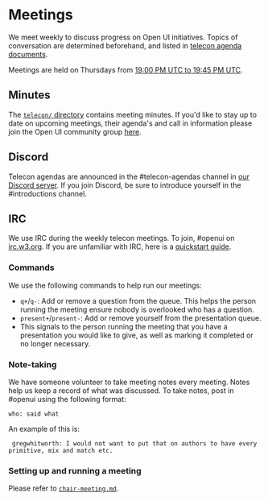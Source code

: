 # Meetings

We meet weekly to discuss progress on Open UI initiatives. Topics of
conversation are determined beforehand, and listed in
[telecon agenda documents](https://github.com/WICG/open-ui/tree/master/meetings/telecon).

Meetings are held on Thursdays from [19:00 PM UTC to 19:45 PM UTC](https://www.worldtimebuddy.com/).

## Minutes

The [`telecon/` directory](https://github.com/WICG/open-ui/tree/master/meetings/telecon) contains meeting minutes. If you'd like to stay up to date on upcoming
meetings, their agenda's and call in information please join the Open UI community group [here](https://www.w3.org/community/open-ui/).

## Discord

Telecon agendas are announced in the #telecon-agendas channel in [our Discord
server](https://discord.gg/W5QNec). If you join Discord, be sure to introduce
yourself in the #introductions channel.

## IRC

We use IRC during the weekly telecon meetings. To join, #openui on
[irc.w3.org](http://irc.w3.org/). If you are unfamiliar with IRC, here is a
[quickstart guide](https://opensource.com/article/16/6/irc-quickstart-guide).

### Commands

We use the following commands to help run our meetings:

- `q+`/`q-`: Add or remove a question from the queue. This helps the person
running the meeting ensure nobody is overlooked who has a question.
- `present+`/`present-`: Add or remove yourself from the presentation queue.
- This signals to the person running the meeting that you have a presentation
    you would like to give, as well as marking it completed or no longer
    necessary.

### Note-taking

We have someone volunteer to take meeting notes every meeting. Notes help us
keep a record of what was discussed. To take notes, post in #openui using the following format:

```
who: said what
```

An example of this is:

```
 gregwhitworth: I would not want to put that on authors to have every primitive, mix and match etc.
```

### Setting up and running a meeting

Please refer to [`chair-meeting.md`](https://github.com/WICG/open-ui/blob/master/meetings/telecon/chair-meeting.md).
